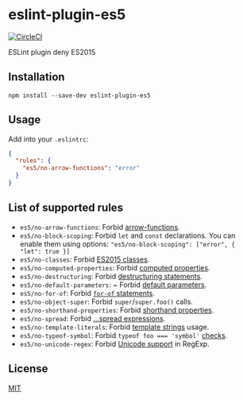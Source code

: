 eslint-plugin-es5
=================

[![CircleCI](https://circleci.com/gh/nkt/eslint-plugin-es5.svg?style=shield)](https://circleci.com/gh/nkt/eslint-plugin-es5)

ESLint plugin deny ES2015

Installation
------------

```
npm install --save-dev eslint-plugin-es5
```

Usage
-----

Add into your `.eslintrc`:
```json
{
  "rules": {
    "es5/no-arrow-functions": "error"
  }
}
```

List of supported rules
-----

  - `es5/no-arrow-functions`: Forbid [arrow-functions](https://babeljs.io/learn-es2015/#ecmascript-2015-features-arrows-and-lexical-this).
  - `es5/no-block-scoping`: Forbid `let` and `const` declarations. You can enable them using options: `"es5/no-block-scoping": ["error", { "let": true }]`
  - `es5/no-classes`: Forbid [ES2015 classes](https://babeljs.io/learn-es2015/#ecmascript-2015-features-classes).
  - `es5/no-computed-properties`: Forbid [computed properties](https://babeljs.io/learn-es2015/#ecmascript-2015-features-enhanced-object-literals).
  - `es5/no-destructuring`: Forbid [destructuring statements](https://babeljs.io/learn-es2015/#ecmascript-2015-features-destructuring).
  - `es5/no-default-parameters`: ~ Forbid [default parameters](https://babeljs.io/learn-es2015/#ecmascript-2015-features-default-rest-spread).
  - `es5/no-for-of`: Forbid [`for-of` statements](https://babeljs.io/learn-es2015/#ecmascript-2015-features-iterators-for-of).
  - `es5/no-object-super`: Forbid `super`/`super.foo()` calls.
  - `es5/no-shorthand-properties`: Forbid [shorthand properties](https://babeljs.io/learn-es2015/#ecmascript-2015-features-enhanced-object-literals).
  - `es5/no-spread`: Forbid [...spread expressions](https://babeljs.io/learn-es2015/#ecmascript-2015-features-default-rest-spread).
  - `es5/no-template-literals`: Forbid [template strings](https://babeljs.io/learn-es2015/#ecmascript-2015-features-template-strings) usage.
  - `es5/no-typeof-symbol`: Forbid `typeof foo === 'symbol'` [checks](https://babeljs.io/learn-es2015/#ecmascript-2015-features-symbols).
  - `es5/no-unicode-regex`: Forbid [Unicode support](https://babeljs.io/learn-es2015/#ecmascript-2015-features-unicode) in RegExp.

License
-------
[MIT](LICENSE)
